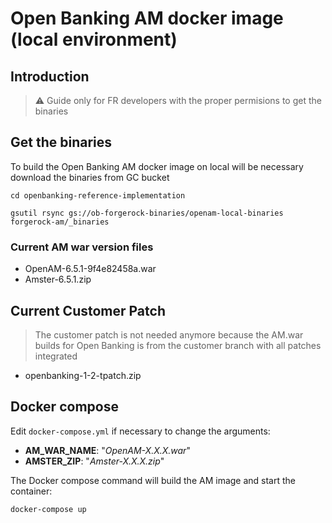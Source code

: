 # Open Banking AM docker image (local environment)
## Introduction
> ⚠ Guide only for FR developers with the proper permisions to get the binaries

## Get the binaries
To build the Open Banking AM docker image on local will be necessary download the binaries from GC bucket
```shell
cd openbanking-reference-implementation
```
```shell
gsutil rsync gs://ob-forgerock-binaries/openam-local-binaries forgerock-am/_binaries
```
### Current AM war version files
- OpenAM-6.5.1-9f4e82458a.war
- Amster-6.5.1.zip

## Current Customer Patch
> The customer patch is not needed anymore because 
> the AM.war builds for Open Banking is from the customer branch with all patches integrated
- openbanking-1-2-tpatch.zip

## Docker compose
Edit `docker-compose.yml` if necessary to change the arguments:
- **AM_WAR_NAME**: "*OpenAM-X.X.X.war*"
- **AMSTER_ZIP**: "*Amster-X.X.X.zip*"


The Docker compose command will build the AM image and start the container:
```
docker-compose up
```
